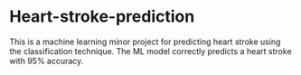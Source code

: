 # Heart-stroke-prediction
This is a machine learning minor project for predicting heart stroke using the classification technique. The ML model correctly predicts a heart stroke with 95% accuracy. 
